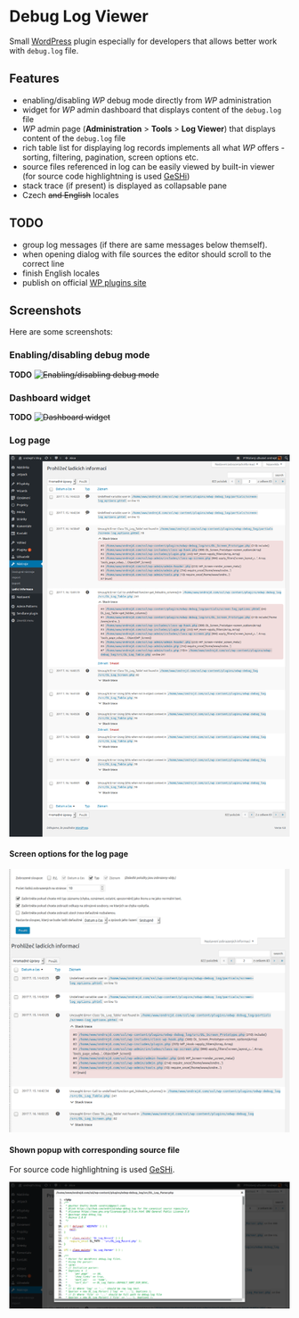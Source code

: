 # Debug Log Viewer

Small [WordPress][1] plugin especially for developers that allows better work with `debug.log` file.

## Features

* enabling/disabling _WP_ debug mode directly from _WP_ administration
* widget for _WP_ admin dashboard that displays content of the `debug.log` file
* _WP_ admin page (__Administration__ > __Tools__ > __Log Viewer__) that displays content of the `debug.log` file
* rich table list for displaying log records implements all what _WP_ offers - sorting, filtering, pagination, screen options etc.
* source files referenced in log can be easily viewed by built-in viewer (for source code highlightning is used [GeSHi][2])
* stack trace (if present) is displayed as collapsable pane
* Czech ~~and English~~ locales

## TODO

* group log messages (if there are same messages below themself).
* when opening dialog with file sources the editor should scroll to the correct line
* finish English locales
* publish on official [WP plugins site](3)

## Screenshots

Here are some screenshots:

### Enabling/disabling debug mode

__TODO__ ~~![Enabling/disabling debug mode](screenshot-04.png "Enabling/disabling debug mode")~~

### Dashboard widget

__TODO__ ~~![Dashboard widget](screenshot-05.png "Dashboard widget")~~

### Log page

![Log page](screenshot-01.png "Log page")

#### Screen options for the log page

~~![Screen options](screenshot-02.png "Screen options for the log page")~~

#### Shown popup with corresponding source file

For source code highlightning is used [GeSHi][2].

~~![Popup with source file](screenshot-03.png "Popup with source file")~~


[1]: https://wordpress.org/
[2]: http://qbnz.com/highlighter/
[3]: https://wordpress.org/plugins/
